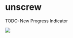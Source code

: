 # unscrew

TODO: New Progress Indicator

![](https://news-cdn.softpedia.com/images/news2/windows-11-features-a-new-file-transfer-progress-indicator-you-could-easily-miss-533387-2.jpg)